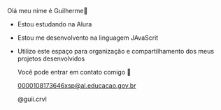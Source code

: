 Olá meu nime é Guilherme🥇

- Estou estudando na Alura
- Estou me desenvolvento na linguagem JAvaScrit
- Utilizo este espaço para organização e compartilhamento dos meus projetos desenvolvidos

  Você pode entrar em contato comigo 📧

   0000108173646xsp@al.educacao.gov.br

  @guii.crvl
  
